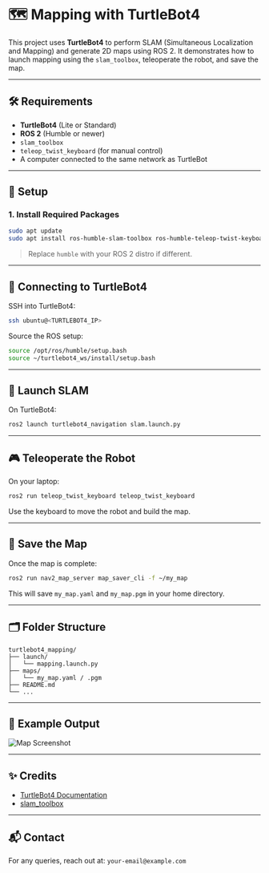 # 🗺️ Mapping with TurtleBot4

This project uses **TurtleBot4** to perform SLAM (Simultaneous Localization and Mapping) and generate 2D maps using ROS 2. It demonstrates how to launch mapping using the `slam_toolbox`, teleoperate the robot, and save the map.

---

## 🛠️ Requirements

- **TurtleBot4** (Lite or Standard)
- **ROS 2** (Humble or newer)
- `slam_toolbox`
- `teleop_twist_keyboard` (for manual control)
- A computer connected to the same network as TurtleBot

---

## 🚀 Setup

### 1. Install Required Packages

```bash
sudo apt update
sudo apt install ros-humble-slam-toolbox ros-humble-teleop-twist-keyboard
```

> Replace `humble` with your ROS 2 distro if different.

---

## 📡 Connecting to TurtleBot4

SSH into TurtleBot4:

```bash
ssh ubuntu@<TURTLEBOT4_IP>
```

Source the ROS setup:

```bash
source /opt/ros/humble/setup.bash
source ~/turtlebot4_ws/install/setup.bash
```

---

## 🧭 Launch SLAM

On TurtleBot4:

```bash
ros2 launch turtlebot4_navigation slam.launch.py
```

---

## 🎮 Teleoperate the Robot

On your laptop:

```bash
ros2 run teleop_twist_keyboard teleop_twist_keyboard
```

Use the keyboard to move the robot and build the map.

---

## 💾 Save the Map

Once the map is complete:

```bash
ros2 run nav2_map_server map_saver_cli -f ~/my_map
```

This will save `my_map.yaml` and `my_map.pgm` in your home directory.

---

## 🗂️ Folder Structure

```
turtlebot4_mapping/
├── launch/
│   └── mapping.launch.py
├── maps/
│   └── my_map.yaml / .pgm
├── README.md
└── ...
```

---

## 📸 Example Output

![Map Screenshot](https://raw.githubusercontent.com/yourusername/turtlebot4_mapping/main/maps/sample_map.png)

---

## ✨ Credits

- [TurtleBot4 Documentation](https://turtlebot.github.io/)
- [slam_toolbox](https://github.com/SteveMacenski/slam_toolbox)

---

## 📬 Contact

For any queries, reach out at: `your-email@example.com`

